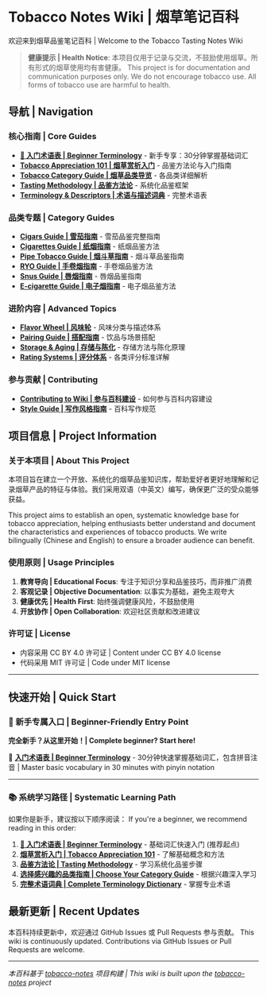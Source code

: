 # Tobacco Notes Wiki | 烟草笔记百科

欢迎来到烟草品鉴笔记百科 | Welcome to the Tobacco Tasting Notes Wiki

> **健康提示 | Health Notice**: 本项目仅用于记录与交流，不鼓励使用烟草。所有形式的烟草使用均有害健康。
> This project is for documentation and communication purposes only. We do not encourage tobacco use. All forms of tobacco use are harmful to health.

## 导航 | Navigation

### 核心指南 | Core Guides
- **[🎯 入门术语表 | Beginner Terminology](./Terminology-Descriptors.md#入门术语表--beginner-terminology)** - 新手专享：30分钟掌握基础词汇
- **[Tobacco Appreciation 101 | 烟草赏析入门](./Tobacco-Appreciation-101.md)** - 品鉴方法论与入门指南
- **[Tobacco Category Guide | 烟草品类导览](./Tobacco-Category-Guide.md)** - 各品类详细解析
- **[Tasting Methodology | 品鉴方法论](./Tasting-Methodology.md)** - 系统化品鉴框架
- **[Terminology & Descriptors | 术语与描述词典](./Terminology-Descriptors.md)** - 完整术语表

### 品类专题 | Category Guides
- **[Cigars Guide | 雪茄指南](./Cigars-Guide.md)** - 雪茄品鉴完整指南
- **[Cigarettes Guide | 纸烟指南](./Cigarettes-Guide.md)** - 纸烟品鉴方法
- **[Pipe Tobacco Guide | 烟斗草指南](./Pipe-Tobacco-Guide.md)** - 烟斗草品鉴指南
- **[RYO Guide | 手卷烟指南](./RYO-Guide.md)** - 手卷烟品鉴方法
- **[Snus Guide | 唇烟指南](./Snus-Guide.md)** - 唇烟品鉴指南
- **[E-cigarette Guide | 电子烟指南](./E-cigarette-Guide.md)** - 电子烟品鉴方法

### 进阶内容 | Advanced Topics
- **[Flavor Wheel | 风味轮](./Flavor-Wheel.md)** - 风味分类与描述体系
- **[Pairing Guide | 搭配指南](./Pairing-Guide.md)** - 饮品与场景搭配
- **[Storage & Aging | 存储与陈化](./Storage-Aging.md)** - 存储方法与陈化原理
- **[Rating Systems | 评分体系](./Rating-Systems.md)** - 各类评分标准详解

### 参与贡献 | Contributing
- **[Contributing to Wiki | 参与百科建设](./Contributing-to-Wiki.md)** - 如何参与百科内容建设
- **[Style Guide | 写作风格指南](./Style-Guide.md)** - 百科写作规范

## 项目信息 | Project Information

### 关于本项目 | About This Project
本项目旨在建立一个开放、系统化的烟草品鉴知识库，帮助爱好者更好地理解和记录烟草产品的特征与体验。我们采用双语（中英文）编写，确保更广泛的受众能够获益。

This project aims to establish an open, systematic knowledge base for tobacco appreciation, helping enthusiasts better understand and document the characteristics and experiences of tobacco products. We write bilingually (Chinese and English) to ensure a broader audience can benefit.

### 使用原则 | Usage Principles
1. **教育导向 | Educational Focus**: 专注于知识分享和品鉴技巧，而非推广消费
2. **客观记录 | Objective Documentation**: 以事实为基础，避免主观夸大
3. **健康优先 | Health First**: 始终强调健康风险，不鼓励使用
4. **开放协作 | Open Collaboration**: 欢迎社区贡献和改进建议

### 许可证 | License
- 内容采用 CC BY 4.0 许可证 | Content under CC BY 4.0 license
- 代码采用 MIT 许可证 | Code under MIT license

---

## 快速开始 | Quick Start

### 🎯 新手专属入口 | Beginner-Friendly Entry Point

**完全新手？从这里开始！| Complete beginner? Start here!**

🚀 **[入门术语表 | Beginner Terminology](./Terminology-Descriptors.md#入门术语表--beginner-terminology)** - 30分钟快速掌握基础词汇，包含拼音注音 | Master basic vocabulary in 30 minutes with pinyin notation

---

### 📚 系统学习路径 | Systematic Learning Path  

如果你是新手，建议按以下顺序阅读：
If you're a beginner, we recommend reading in this order:

1. **[🎯 入门术语表 | Beginner Terminology](./Terminology-Descriptors.md#入门术语表--beginner-terminology)** - 基础词汇快速入门 (推荐起点)
2. **[烟草赏析入门 | Tobacco Appreciation 101](./Tobacco-Appreciation-101.md)** - 了解基础概念和方法
3. **[品鉴方法论 | Tasting Methodology](./Tasting-Methodology.md)** - 学习系统化品鉴步骤
4. **[选择感兴趣的品类指南 | Choose Your Category Guide](./Tobacco-Category-Guide.md)** - 根据兴趣深入学习
5. **[完整术语词典 | Complete Terminology Dictionary](./Terminology-Descriptors.md)** - 掌握专业术语

## 最新更新 | Recent Updates

本百科持续更新中，欢迎通过 GitHub Issues 或 Pull Requests 参与贡献。
This wiki is continuously updated. Contributions via GitHub Issues or Pull Requests are welcome.

---

*本百科基于 [tobacco-notes](https://github.com/xianyu564/tobacco-notes) 项目构建 | This wiki is built upon the [tobacco-notes](https://github.com/xianyu564/tobacco-notes) project*